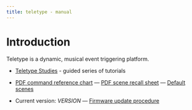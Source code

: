 ```yaml
---
title: teletype - manual
---
```


# Introduction

Teletype is a dynamic, musical event triggering platform.

* [Teletype Studies](https://monome.org/docs/modular/teletype/studies-1) - guided series of tutorials
* [PDF command reference chart](https://monome.org/docs/teletype/TT_commands_3.0.pdf)
&mdash; [PDF scene recall sheet](https://monome.org/docs/teletype/TT_scene_RECALL_sheet.pdf)
&mdash; [Default scenes](http://monome.org/docs/teletype/scenes-10/)

* Current version: _VERSION_
&mdash; [Firmware update procedure](https://monome.org/docs/modular/update/)
